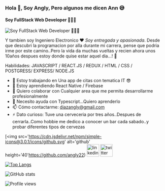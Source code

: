 ### Hola 👋, Soy **Angly**, Pero algunos me dicen Ann  😅
#### Soy FullStack Web Developer 👨🏻‍💻 
![Soy FullStack Web Developer 👨🏻‍💻 ](https://mujermexico.com/wp-content/uploads/2020/08/Vida-Geek-66744.gif?format=500w)

Y tambien soy Ingeniero Electronico ❤️ *Soy entregada y apasionada*.
Desde que descubri la programacion por alla durante mi carrera, pense que podria irme por este camino..Pero la vida da muchas vueltas y recien ahora unos 10años despues estoy donde quise estar aquel dia...!  🥳

Habilidades: JAVASCRIPT / REACT.JS / REDUX / HTML / CSS / POSTGRESS/ EXPRESS/ NODE.JS

- 🔭 Estoy trabajando en Una app de citas con tematica IT 😎 
- 🌱 Estoy aprendiendo React Native / Firebase 
- 👯 Quiero colaborar con Cualquier area que me permita desarrollarme profesionalmente 
- 🤔 Necesito ayuda con Typescript...Quiero aprenderlo 
- 📫 Cómo contactarme: diazangly@gmail.com 
- ⚡ Dato curioso: Tuve una cerveceria por tres años..Despues de cerrarla..Como hobbie me dedico a conocer un bar cada sabado..y probar diferentes tipos de cervezas 


[<img src='https://cdn.jsdelivr.net/npm/simple-icons@3.0.1/icons/github.svg' alt='github' height='40'https://github.com/angly22)  [<img src='https://cdn.jsdelivr.net/npm/simple-icons@3.0.1/icons/linkedin.svg' alt='linkedin' height='40'>](https://www.linkedin.com/in/anglydiazjimenez/)   [<img src='https://cdn.jsdelivr.net/npm/simple-icons@3.0.1/icons/twitter.svg' alt='twitter' height='40'>](https://twitter.com/anglybeer)  

[![Top Langs](https://github-readme-stats.vercel.app/api/top-langs/?username=angly22)](https://github.com/anuraghazra/github-readme-stats)

![GitHub stats](https://github-readme-stats.vercel.app/api?username=angly22&show_icons=true)  

![Profile views](https://gpvc.arturio.dev/angly22)  
